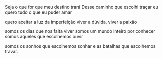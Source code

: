 Seja o que for que meu destino trará
Desse caminho que escolhi traçar
eu quero tudo o que eu puder amar

quero aceitar a luz da imperfeição
viver a dúvida, viver a paixão


somos os dias que nos falta viver
somos um mundo inteiro por conhecer
somos aqueles que escolhemos ouvir

somos os sonhos que escolhemos sonhar
e as batalhas que escolhemos travar.
